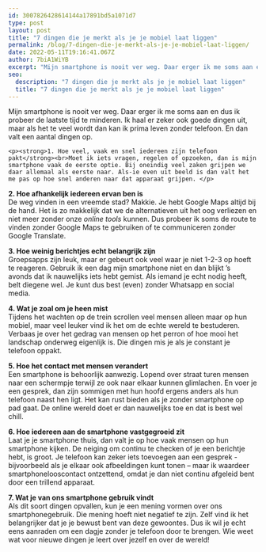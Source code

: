 ```yaml
---
id: 3007826428614144a17891bd5a1071d7
type: post
layout: post
title: "7 dingen die je merkt als je je mobiel laat liggen"
permalink: /blog/7-dingen-die-je-merkt-als-je-je-mobiel-laat-liggen/
date: 2022-05-11T19:16:41.067Z
author: 7biA1WiYB
excerpt: "Mijn smartphone is nooit ver weg. Daar erger ik me soms aan en dus ik probeer de laatste tijd te minderen. Ik haal er zeker ook goede dingen uit, maar als het te veel wordt dan kan ik prima leven zonder telefoon. En dan valt een aantal dingen op.  "
seo:
  description: "7 dingen die je merkt als je je mobiel laat liggen"
  title: "7 dingen die je merkt als je je mobiel laat liggen"
---
```

Mijn smartphone is nooit ver weg. Daar erger ik me soms aan en dus ik probeer de laatste tijd te minderen. Ik haal er zeker ook goede dingen uit, maar als het te veel wordt dan kan ik prima leven zonder telefoon. En dan valt een aantal dingen op.  

    <p><strong>1. Hoe veel, vaak en snel iedereen zijn telefoon pakt</strong><br>Moet ik iets vragen, regelen of opzoeken, dan is mijn smartphone vaak de eerste optie. Bij oneindig veel zaken grijpen we daar allemaal als eerste naar. Als-ie even uit beeld is dan valt het me pas op hoe snel anderen naar dat apparaat grijpen. </p>
<p><strong>2. Hoe afhankelijk iedereen ervan ben is</strong><br>De weg vinden in een vreemde stad? Makkie. Je hebt Google Maps altijd bij de hand. Het is zo makkelijk dat we de alternatieven uit het oog verliezen en niet meer zonder onze <em>online tools </em>kunnen. Dus probeer ik soms de route te vinden zonder Google Maps te gebruiken of te communiceren zonder Google Translate.</p>
<p><strong>3. Hoe weinig berichtjes echt belangrijk zijn</strong><br>Groepsapps zijn leuk, maar er gebeurt ook veel waar je niet 1-2-3 op hoeft te reageren. Gebruik ik een dag mijn smartphone niet en dan blijkt ’s avonds dat ik nauwelijks iets hebt gemist. Als iemand je echt nodig heeft, belt diegene wel. Je kunt dus best (even) zonder Whatsapp en social media.</p>
<p><strong>4. Wat je zoal om je heen mist</strong><br>Tijdens het wachten op de trein scrollen veel mensen alleen maar op hun mobiel, maar veel leuker vind ik het om de echte wereld te bestuderen. Verbaas je over het gedrag van mensen op het perron of hoe mooi het landschap onderweg eigenlijk is. Die dingen mis je als je constant je telefoon oppakt.</p>
<p><strong>5. Hoe het contact met mensen verandert</strong><br>Een smartphone is behoorlijk aanwezig. Lopend over straat turen mensen naar een schermpje terwijl ze ook naar elkaar kunnen glimlachen. En voer je een gesprek, dan zijn sommigen met hun hoofd ergens anders als hun telefoon naast hen ligt. Het kan rust bieden als je zonder smartphone op pad gaat. De online wereld doet er dan nauwelijks toe en dat is best wel chill.</p>
<p><strong>6. Hoe iedereen aan de smartphone vastgegroeid zit</strong><br>Laat je je smartphone thuis, dan valt je op hoe vaak mensen op hun smartphone kijken. De neiging om continu te checken of je een berichtje hebt, is groot. Je telefoon kan zeker iets toevoegen aan een gesprek - bijvoorbeeld als je elkaar ook afbeeldingen kunt tonen – maar ik waardeer smartphonelooscontact ontzettend, omdat je dan niet continu afgeleid bent door een trillend apparaat.</p>
<p><strong>7. Wat je van ons smartphone gebruik vindt</strong><br>Als dit soort dingen opvallen, kun je een mening vormen over ons smartphonegebruik. Die mening hoeft niet negatief te zijn. Zelf vind ik het belangrijker dat je je bewust bent van deze gewoontes. Dus ik wil je echt eens aanraden om een dagje zonder je telefoon door te brengen. Wie weet wat voor nieuwe dingen je leert over jezelf en over de wereld!</p>  
